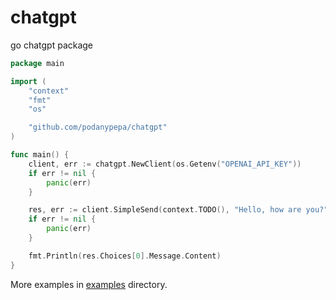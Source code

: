 # chatgpt
go chatgpt package

```go
package main

import (
	"context"
	"fmt"
	"os"

	"github.com/podanypepa/chatgpt"
)

func main() {
	client, err := chatgpt.NewClient(os.Getenv("OPENAI_API_KEY"))
	if err != nil {
		panic(err)
	}

	res, err := client.SimpleSend(context.TODO(), "Hello, how are you?")
	if err != nil {
		panic(err)
	}

	fmt.Println(res.Choices[0].Message.Content)
}

```

More examples in [examples](./examples) directory.
